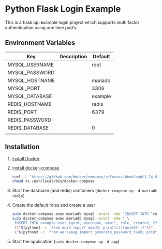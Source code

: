# Python Flask Login Example
This is a flask api example login project which supports multi factor authentication using one time pad's.


## Environment Variables
| Key                   | Description                                | Default              |
|-----------------------|--------------------------------------------|----------------------|
| MYSQL_USERNAME        |                                            | root                 |
| MYSQL_PASSWORD        |                                            |                      |
| MYSQL_HOSTNAME        |                                            | mariadb              |
| MYSQL_PORT            |                                            | 3306                 |
| MYSQL_DATABASE        |                                            | example              |
| REDIS_HOSTNAME        |                                            | redis                |
| REDIS_PORT            |                                            | 6379                 |
| REDIS_PASSWORD        |                                            |                      |
| REDIS_DATABASE        |                                            | 0                    |
|                       |                                            |                      ||

## Installation
1. [Install Docker](https://docs.docker.com/install/)

2. [Install docker-compose](https://docs.docker.com/compose/install/)
    ```bash
    curl -L "https://github.com/docker/compose/releases/download/1.24.0/docker-compose-$(uname -s)-$(uname -m)" -o /usr/local/bin/docker-compose
    chmod +x /usr/local/bin/docker-compose
    ```
   
3. Start the database (and redis) containers (`docker-compose up -d mariadb redis`)

4. Create the default roles and create a user
   ```bash
   sudo docker-compose exec mariadb mysql -uroot -sNe "INSERT INTO `role` (`id`, `name`, `description`) VALUES (1, 'admin', 'Admin'), (2, 'user', 'User');"
   sudo docker-compose exec mariadb mysql -uroot -sNe " \
    INSERT INTO example.user (guid, username, email, role, created, 2fa_enabled, password) VALUES \
    (\"$(python3 -c 'from uuid import uuid4; print(str(uuid4()))')\", 'user', 'user2@example.com', 1, NOW(), 0, \
    \"$(python3 -c 'from werkzeug import generate_password_hash; print(generate_password_hash("example"))')\");"
   ```
 
5. Start the application (`sudo docker-compose up -d app`)